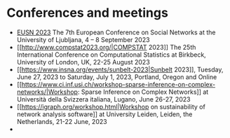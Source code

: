 # Conferences and meetings

* [EUSN 2023](https://eusn2023.org/) The 7th European Conference on Social Networks at the University of Ljubljana, 4 – 8 September 2023
* [[http://www.compstat2023.org/|COMPSTAT 2023]] The 25th International Conference on Computational Statistics  at Birkbeck, University of London, UK, 22-25 August 2023
* [[https://www.insna.org/events/sunbelt-2023|Sunbelt 2023]], Tuesday, June 27, 2023 to Saturday, July 1, 2023, Portland, Oregon and Online
* [[https://www.ci.inf.usi.ch/workshop-sparse-inference-on-complex-networks/|Workshop: Sparse Inference on Complex Networks]]  at Università della Svizzera italiana, Lugano, June 26-27, 2023
* [[https://igraph.org/workshop.html|Workshop on sustainability of network analysis software]] at University Leiden, Leiden, the Netherlands, 21-22 June, 2023
* 
